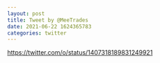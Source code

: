 ```yaml
--- 
layout: post 
title: Tweet by @MeeTrades 
date: 2021-06-22 1624365783 
categories: twitter 
--- 
```

https://twitter.com/o/status/1407318189831249921